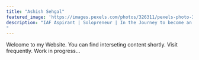 ```yaml
---
title: "Ashish Sehgal"
featured_image: 'https://images.pexels.com/photos/326311/pexels-photo-326311.jpeg?auto=compress&cs=tinysrgb&dpr=1&w=500'
description: "IAF Aspirant | Solopreneur | In the Journey to become an Entrepreneur | Pursuing Engineering | To be AN ➕
"
---
```

Welcome to my Website. You can find interseting content shortly. Visit frequently. Work in progress...
